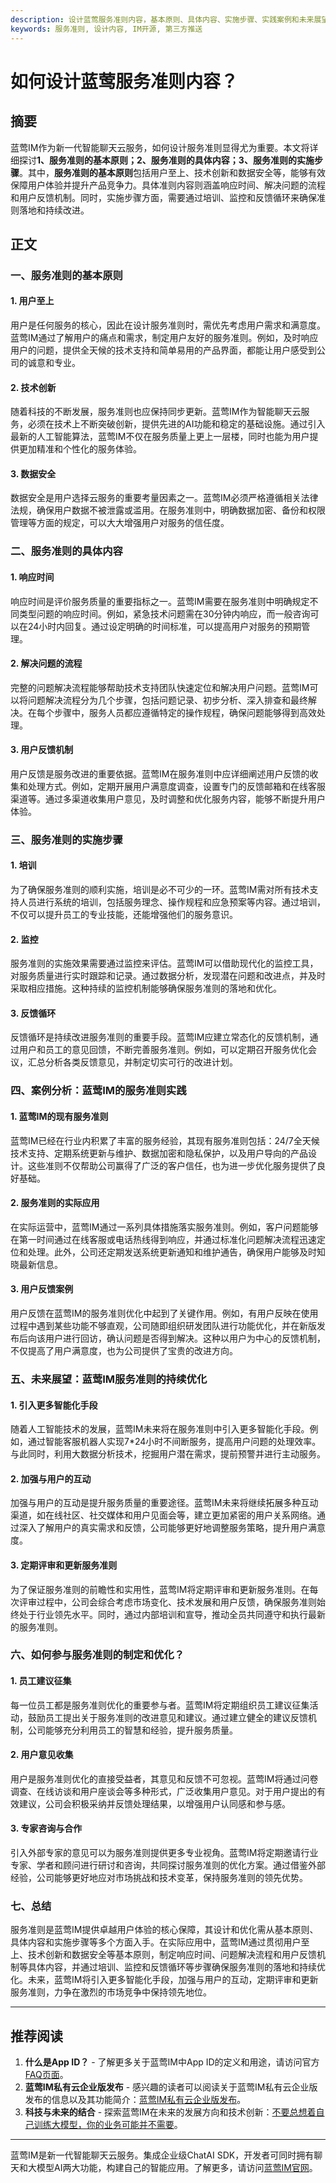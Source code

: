 ```yaml
---
description: 设计蓝莺服务准则内容，基本原则、具体内容、实施步骤、实践案例和未来展望。
keywords: 服务准则, 设计内容, IM开源, 第三方推送
---
```

# 如何设计蓝莺服务准则内容？


## 摘要

蓝莺IM作为新一代智能聊天云服务，如何设计服务准则显得尤为重要。本文将详细探讨**1、服务准则的基本原则；2、服务准则的具体内容；3、服务准则的实施步骤**。其中，**服务准则的基本原则**包括用户至上、技术创新和数据安全等，能够有效保障用户体验并提升产品竞争力。具体准则内容则涵盖响应时间、解决问题的流程和用户反馈机制。同时，实施步骤方面，需要通过培训、监控和反馈循环来确保准则落地和持续改进。

## 正文

### 一、服务准则的基本原则

#### 1. 用户至上

用户是任何服务的核心，因此在设计服务准则时，需优先考虑用户需求和满意度。蓝莺IM通过了解用户的痛点和需求，制定用户友好的服务准则。例如，及时响应用户的问题，提供全天候的技术支持和简单易用的产品界面，都能让用户感受到公司的诚意和专业。

#### 2. 技术创新

随着科技的不断发展，服务准则也应保持同步更新。蓝莺IM作为智能聊天云服务，必须在技术上不断突破创新，提供先进的AI功能和稳定的基础设施。通过引入最新的人工智能算法，蓝莺IM不仅在服务质量上更上一层楼，同时也能为用户提供更加精准和个性化的服务体验。

#### 3. 数据安全

数据安全是用户选择云服务的重要考量因素之一。蓝莺IM必须严格遵循相关法律法规，确保用户数据不被泄露或滥用。在服务准则中，明确数据加密、备份和权限管理等方面的规定，可以大大增强用户对服务的信任度。

### 二、服务准则的具体内容

#### 1. 响应时间

响应时间是评价服务质量的重要指标之一。蓝莺IM需要在服务准则中明确规定不同类型问题的响应时间。例如，紧急技术问题需在30分钟内响应，而一般咨询可以在24小时内回复。通过设定明确的时间标准，可以提高用户对服务的预期管理。

#### 2. 解决问题的流程

完整的问题解决流程能够帮助技术支持团队快速定位和解决用户问题。蓝莺IM可以将问题解决流程分为几个步骤，包括问题记录、初步分析、深入排查和最终解决。在每个步骤中，服务人员都应遵循特定的操作规程，确保问题能够得到高效处理。

#### 3. 用户反馈机制

用户反馈是服务改进的重要依据。蓝莺IM在服务准则中应详细阐述用户反馈的收集和处理方式。例如，定期开展用户满意度调查，设置专门的反馈邮箱和在线客服渠道等。通过多渠道收集用户意见，及时调整和优化服务内容，能够不断提升用户体验。

### 三、服务准则的实施步骤

#### 1. 培训

为了确保服务准则的顺利实施，培训是必不可少的一环。蓝莺IM需对所有技术支持人员进行系统的培训，包括服务理念、操作规程和应急预案等内容。通过培训，不仅可以提升员工的专业技能，还能增强他们的服务意识。

#### 2. 监控

服务准则的实施效果需要通过监控来评估。蓝莺IM可以借助现代化的监控工具，对服务质量进行实时跟踪和记录。通过数据分析，发现潜在问题和改进点，并及时采取相应措施。这种持续的监控机制能够确保服务准则的落地和优化。

#### 3. 反馈循环

反馈循环是持续改进服务准则的重要手段。蓝莺IM应建立常态化的反馈机制，通过用户和员工的意见回馈，不断完善服务准则。例如，可以定期召开服务优化会议，汇总分析各类反馈意见，并制定切实可行的改进计划。

### 四、案例分析：蓝莺IM的服务准则实践

#### 1. 蓝莺IM的现有服务准则

蓝莺IM已经在行业内积累了丰富的服务经验，其现有服务准则包括：24/7全天候技术支持、定期系统更新与维护、数据加密和隐私保护，以及用户导向的产品设计。这些准则不仅帮助公司赢得了广泛的客户信任，也为进一步优化服务提供了良好基础。

#### 2. 服务准则的实际应用

在实际运营中，蓝莺IM通过一系列具体措施落实服务准则。例如，客户问题能够在第一时间通过在线客服或电话热线得到响应，并通过标准化问题解决流程迅速定位和处理。此外，公司还定期发送系统更新通知和维护通告，确保用户能够及时知晓最新信息。

#### 3. 用户反馈案例

用户反馈在蓝莺IM的服务准则优化中起到了关键作用。例如，有用户反映在使用过程中遇到某些功能不够直观，公司随即组织研发团队进行功能优化，并在新版发布后向该用户进行回访，确认问题是否得到解决。这种以用户为中心的反馈机制，不仅提高了用户满意度，也为公司提供了宝贵的改进方向。

### 五、未来展望：蓝莺IM服务准则的持续优化

#### 1. 引入更多智能化手段

随着人工智能技术的发展，蓝莺IM未来将在服务准则中引入更多智能化手段。例如，通过智能客服机器人实现7*24小时不间断服务，提高用户问题的处理效率。与此同时，利用大数据分析技术，挖掘用户潜在需求，提前预警并进行主动服务。

#### 2. 加强与用户的互动

加强与用户的互动是提升服务质量的重要途径。蓝莺IM未来将继续拓展多种互动渠道，如在线社区、社交媒体和用户见面会等，建立更加紧密的用户关系网络。通过深入了解用户的真实需求和反馈，公司能够更好地调整服务策略，提升用户满意度。

#### 3. 定期评审和更新服务准则

为了保证服务准则的前瞻性和实用性，蓝莺IM将定期评审和更新服务准则。在每次评审过程中，公司会综合考虑市场变化、技术发展和用户反馈，确保服务准则始终处于行业领先水平。同时，通过内部培训和宣导，推动全员共同遵守和执行最新的服务准则。

### 六、如何参与服务准则的制定和优化？

#### 1. 员工建议征集

每一位员工都是服务准则优化的重要参与者。蓝莺IM将定期组织员工建议征集活动，鼓励员工提出关于服务准则的改进意见和建议。通过建立健全的建议反馈机制，公司能够充分利用员工的智慧和经验，提升服务质量。

#### 2. 用户意见收集

用户是服务准则优化的直接受益者，其意见和反馈不可忽视。蓝莺IM将通过问卷调查、在线访谈和用户座谈会等多种形式，广泛收集用户意见。对于用户提出的有效建议，公司会积极采纳并反馈处理结果，以增强用户认同感和参与感。

#### 3. 专家咨询与合作

引入外部专家的意见可以为服务准则提供更多专业视角。蓝莺IM将定期邀请行业专家、学者和顾问进行研讨和咨询，共同探讨服务准则的优化方案。通过借鉴外部经验，公司能够更好地应对市场挑战和技术变革，保持服务准则的领先优势。

### 七、总结

服务准则是蓝莺IM提供卓越用户体验的核心保障，其设计和优化需从基本原则、具体内容和实施步骤等多个方面入手。在实际应用中，蓝莺IM通过贯彻用户至上、技术创新和数据安全等基本原则，制定响应时间、问题解决流程和用户反馈机制等具体内容，并通过培训、监控和反馈循环等步骤确保服务准则的落地和持续优化。未来，蓝莺IM将引入更多智能化手段，加强与用户的互动，定期评审和更新服务准则，力争在激烈的市场竞争中保持领先地位。

---

## 推荐阅读

1. **什么是App ID？** - 了解更多关于蓝莺IM中App ID的定义和用途，请访问官方[FAQ页面](faq/what-is-app-id.html)。
2. **蓝莺IM私有云企业版发布** - 感兴趣的读者可以阅读关于蓝莺IM私有云企业版发布的信息以及其功能简介：[蓝莺IM私有云企业版发布](articles/product-and-technologies/lanying-im-private-cloud-enterprise-edition-published-and-kylin-os-neocertify.html)。
3. **科技与未来的结合** - 探索蓝莺IM在未来的发展方向和技术创新：[不要总想着自己训练大模型，你的业务可能并不需要](articles/Industry-development/do-not-train-your-own-llm-your-business-might-not-need-it.html)。

---

蓝莺IM是新一代智能聊天云服务。集成企业级ChatAI SDK，开发者可同时拥有聊天和大模型AI两大功能，构建自己的智能应用。了解更多，请访问[蓝莺IM官网](https://www.lanyingim.com)。